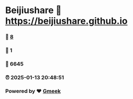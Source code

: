 # Beijiushare :link: https://beijiushare.github.io 
### :page_facing_up: [8](https://beijiushare.github.io/tag.html) 
### :speech_balloon: 1 
### :hibiscus: 6645 
### :alarm_clock: 2025-01-13 20:48:51 
### Powered by :heart: [Gmeek](https://github.com/Meekdai/Gmeek)
